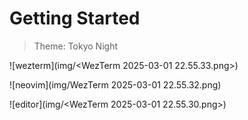 # Getting Started

> Theme: Tokyo Night

![wezterm](img/<WezTerm 2025-03-01 22.55.33.png>)

![neovim](img/WezTerm 2025-03-01 22.55.32.png)

![editor](img/<WezTerm 2025-03-01 22.55.30.png>)